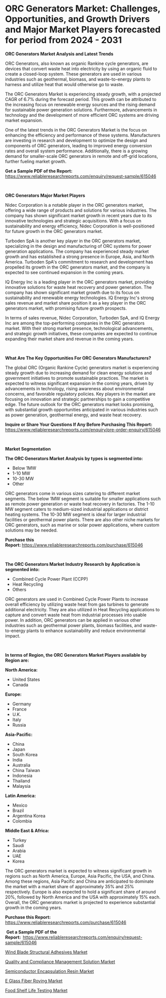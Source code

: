 <p><h1>ORC Generators Market: Challenges, Opportunities, and Growth Drivers and Major Market Players forecasted for period from 2024 - 2031</h1></p><p><strong>ORC Generators Market Analysis and Latest Trends</strong></p>
<p><p>ORC Generators, also known as organic Rankine cycle generators, are devices that convert waste heat into electricity by using an organic fluid to create a closed-loop system. These generators are used in various industries such as geothermal, biomass, and waste-to-energy plants to harness and utilize heat that would otherwise go to waste.</p><p>The ORC Generators Market is experiencing steady growth, with a projected CAGR of 6.7% during the forecast period. This growth can be attributed to the increasing focus on renewable energy sources and the rising demand for sustainable power generation solutions. Furthermore, advancements in technology and the development of more efficient ORC systems are driving market expansion.</p><p>One of the latest trends in the ORC Generators Market is the focus on enhancing the efficiency and performance of these systems. Manufacturers are investing in research and development to optimize the design and components of ORC generators, leading to improved energy conversion rates and overall system performance. Additionally, there is a growing demand for smaller-scale ORC generators in remote and off-grid locations, further fueling market growth.</p></p>
<p><strong>Get a Sample PDF of the Report:&nbsp;</strong> <a href="https://www.reliableresearchreports.com/enquiry/request-sample/615046">https://www.reliableresearchreports.com/enquiry/request-sample/615046</a></p>
<p>&nbsp;</p>
<p><strong>ORC Generators Major Market Players</strong></p>
<p><p>Nidec Corporation is a notable player in the ORC generators market, offering a wide range of products and solutions for various industries. The company has shown significant market growth in recent years due to its innovative technologies and strategic acquisitions. With a focus on sustainability and energy efficiency, Nidec Corporation is well-positioned for future growth in the ORC generators market.</p><p>Turboden SpA is another key player in the ORC generators market, specializing in the design and manufacturing of ORC systems for power generation applications. The company has experienced steady market growth and has established a strong presence in Europe, Asia, and North America. Turboden SpA's commitment to research and development has propelled its growth in the ORC generators market, and the company is expected to see continued expansion in the coming years.</p><p>IQ Energy Inc is a leading player in the ORC generators market, providing innovative solutions for waste heat recovery and power generation. The company has shown significant market growth due to its focus on sustainability and renewable energy technologies. IQ Energy Inc's strong sales revenue and market share position it as a key player in the ORC generators market, with promising future growth prospects.</p><p>In terms of sales revenue, Nidec Corporation, Turboden SpA, and IQ Energy Inc are among the top-performing companies in the ORC generators market. With their strong market presence, technological advancements, and strategic growth initiatives, these companies are expected to continue expanding their market share and revenue in the coming years.</p></p>
<p>&nbsp;</p>
<p><strong>What Are The Key Opportunities For ORC Generators Manufacturers?</strong></p>
<p><p>The global ORC (Organic Rankine Cycle) generators market is experiencing steady growth due to increasing demand for clean energy solutions and government initiatives to promote sustainable practices. The market is expected to witness significant expansion in the coming years, driven by advancements in technology, rising awareness about environmental concerns, and favorable regulatory policies. Key players in the market are focusing on innovation and strategic partnerships to gain a competitive edge. The future outlook for the ORC generators market looks promising, with substantial growth opportunities anticipated in various industries such as power generation, geothermal energy, and waste heat recovery.</p></p>
<p><strong>Inquire or Share Your Questions If Any Before Purchasing This Report:</strong> <a href="https://www.reliableresearchreports.com/enquiry/pre-order-enquiry/615046">https://www.reliableresearchreports.com/enquiry/pre-order-enquiry/615046</a></p>
<p>&nbsp;</p>
<p><strong>Market Segmentation</strong></p>
<p><strong>The ORC Generators Market Analysis by types is segmented into:</strong></p>
<p><ul><li>Below 1MW</li><li>1-10 MW</li><li>10-30 MW</li><li>Other</li></ul></p>
<p><p>ORC generators come in various sizes catering to different market segments. The below 1MW segment is suitable for smaller applications such as remote power generation or waste heat recovery in factories. The 1-10 MW segment caters to medium-sized industrial applications or district heating systems. The 10-30 MW segment is ideal for larger industrial facilities or geothermal power plants. There are also other niche markets for ORC generators, such as marine or solar power applications, where custom solutions may be needed.</p></p>
<p><strong>Purchase this Report:&nbsp;</strong><a href="https://www.reliableresearchreports.com/purchase/615046">https://www.reliableresearchreports.com/purchase/615046</a></p>
<p>&nbsp;</p>
<p><strong>The ORC Generators Market Industry Research by Application is segmented into:</strong></p>
<p><ul><li>Combined Cycle Power Plant (CCPP)</li><li>Heat Recycling</li><li>Others</li></ul></p>
<p><p>ORC generators are used in Combined Cycle Power Plants to increase overall efficiency by utilizing waste heat from gas turbines to generate additional electricity. They are also utilized in Heat Recycling applications to capture and convert waste heat from industrial processes into usable power. In addition, ORC generators can be applied in various other industries such as geothermal power plants, biomass facilities, and waste-to-energy plants to enhance sustainability and reduce environmental impact.</p></p>
<p>&nbsp;</p>
<p><strong>In terms of Region, the ORC Generators Market Players available by Region are:</strong></p>
<p>
    <p> <strong> North America: </strong>
        <ul>
            <li>United States</li>
            <li>Canada</li>
        </ul>
        </p> 
    <p> <strong> Europe: </strong>
        <ul>
            <li>Germany</li>
            <li>France</li>
            <li>U.K.</li>
            <li>Italy</li>
            <li>Russia</li>
        </ul>
        </p> 
    <p> <strong> Asia-Pacific: </strong>
        <ul>
            <li>China</li>
            <li>Japan</li>
            <li>South Korea</li>
            <li>India</li>
            <li>Australia</li>
            <li>China Taiwan</li>
            <li>Indonesia</li>
            <li>Thailand</li>
            <li>Malaysia</li>
        </ul>
        </p> 
    <p> <strong> Latin America: </strong>
        <ul>
            <li>Mexico</li>
            <li>Brazil</li>
            <li>Argentina Korea</li>
            <li>Colombia</li>
        </ul>
        </p> 
    <p> <strong> Middle East & Africa: </strong>
        <ul>
            <li>Turkey</li>
            <li>Saudi</li>
            <li>Arabia</li>
            <li>UAE</li>
            <li>Korea</li>
        </ul>
    </p>
    </p>
<p><p>The ORC generators market is expected to witness significant growth in regions such as North America, Europe, Asia Pacific, the USA, and China. Among these regions, Asia Pacific and China are anticipated to dominate the market with a market share of approximately 35% and 25% respectively. Europe is also expected to hold a significant share of around 20%, followed by North America and the USA with approximately 15% each. Overall, the ORC generators market is projected to experience substantial growth in the coming years.</p></p>
<p><strong>Purchase this Report: </strong><a href="https://www.reliableresearchreports.com/purchase/615046">https://www.reliableresearchreports.com/purchase/615046</a></p>
<p>&nbsp;<strong>Get a Sample PDF of the Report:&nbsp;&nbsp;</strong><a href="https://www.reliableresearchreports.com/enquiry/request-sample/615046">https://www.reliableresearchreports.com/enquiry/request-sample/615046</a></p>
<p><strong></strong></p>
<p><p><a href="https://issuu.com/reportprime-2/docs/wind-blade-structural-adhesives-market-size-2030.p">Wind Blade Structural Adhesives Market</a></p><p><a href="https://medium.com/@merrittrice2023/quality-and-compliance-management-solution-market-insights-into-market-cagr-market-trends-and-5e0210d3281b">Quality and Compliance Management Solution Market</a></p><p><a href="https://issuu.com/reportprime-2/docs/semiconductor-encapsulation-resin-market-size-2030">Semiconductor Encapsulation Resin Market</a></p><p><a href="https://github.com/Sinjinluong3e0awx2m195k76/Market-Research-Report-List-1/blob/main/e-glass-fiber-roving-market.md">E Glass Fiber Roving Market</a></p><p><a href="https://medium.com/@merrittrice2023/food-shelf-life-testing-market-comprehensive-assessment-by-type-application-and-geography-8d59ffde6683">Food Shelf Life Testing Market</a></p></p>